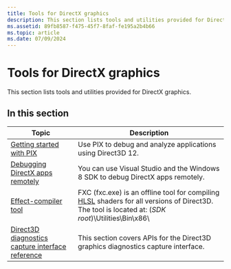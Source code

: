 ```yaml
---
title: Tools for DirectX graphics
description: This section lists tools and utilities provided for DirectX graphics.
ms.assetid: 89fb8587-f475-45f7-8faf-fe195a2b4b66
ms.topic: article
ms.date: 07/09/2024
---
```


# Tools for DirectX graphics

This section lists tools and utilities provided for DirectX graphics.

## In this section

| Topic | Description |
|-|-|
| [Getting started with PIX](pix/pix-overview.md) | Use PIX to debug and analyze applications using Direct3D 12. |
| [Debugging DirectX apps remotely](debugging-directx-apps-remotely.md) | You can use Visual Studio and the Windows 8 SDK to debug DirectX apps remotely.  |
| [Effect-compiler tool](fxc.md) | FXC (fxc.exe) is an offline tool for compiling [HLSL](/windows/desktop/direct3dhlsl/dx-graphics-hlsl) shaders for all versions of Direct3D. The tool is located at: (*SDK root*)\\Utilities\\Bin\\x86\\ |
| [Direct3D diagnostics capture interface reference](vspixengine-reference.md) | This section covers APIs for the Direct3D graphics diagnostics capture interface.  |
